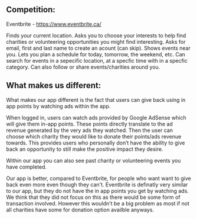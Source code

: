 ## Competition:
Eventbrite - https://www.eventbrite.ca/

Finds your current location.
Asks you to choose your interests to help find charities or volunteering opportunities you might find interesting.
Asks for email, first and last name to create an acount (can skip).
Shows events near you.
Lets you plan a schedule for today, tomorrow, the weekend, etc.
Can search for events in a sepecific location, at a specfic time with in a specfic category.
Can also follow or share events/charities around you.


## What makes us different:
What makes our app different is the fact that users can give back using in app points by watching ads within the app.

When logged in, users can watch ads provided by Google AdSense which will give them in-app points. These points directly translate to the ad revenue generated 
by the very ads they watched. Then the user can choose which charity they would like to donate their points/ads revenue towards. This provides users who personally 
don’t have the ability to give back an opportunity to still make the positive impact they desire.

Within our app you can also see past charity or volunteering events you have completed.

Our app is better, compared to Eventbrite, for people who want want to give back even more even though they can't. Eventbrite is definatly very similar to our app,
but they do not have the in app points you get by watching ads. We think that they did not focus on this as there would be some form of transaction involved.
However this wouldn't be a big problem as most if not all charities have some for donation option availble anyways.


